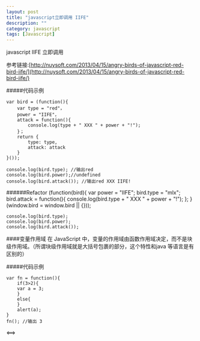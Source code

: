 ```yaml
---
layout: post
title: "javascript立即调用 IIFE"
description: ""
category: javascript
tags: [Javascript]
---
```



javascript IIFE 立即调用

参考链接:[http://nuysoft.com/2013/04/15/angry-birds-of-javascript-red-bird-iife/](http://nuysoft.com/2013/04/15/angry-birds-of-javascript-red-bird-iife/)

#####代码示例

    var bird = (function(){
        var type = "red"，
        power = "IIFE"，
        attack = function(){
            console.log(type + " XXX " + power + "!");
        }；
        return {
            type: type,
            attack: attack
        }
    }());
    
    console.log(bird.type); //输出red
    console.log(bird.power);//undefined
    console.log(bird.attack()); //输出red XXX IIFE!

######Refactor
    (function(bird){
        var power = "IIFE";
        bird.type = "mlx";
        bird.attack = function(){
            console.log(bird.type + " XXX " + power + "!");
        };
    }(window.bird = window.bird || {}));
    
    console.log(bird.type);
    console.log(bird.power);
    console.log(bird.attack());

####变量作用域 
    在 JavaScript 中，变量的作用域由函数作用域决定，而不是块级作用域。（所谓块级作用域就是大括号包裹的部分，这个特性和java 等语言是有区别的）

#####代码示例

    var fn = function(){
        if(3>2){
        var a = 3;
        }
        else{
        }
        alert(a);
    }
    fn(); //输出 3
  ⟺